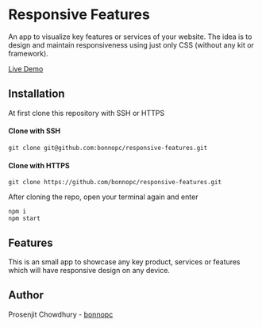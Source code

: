 # Responsive Features

An app to visualize key features or services of your website. The idea is to design and maintain responsiveness using just only CSS (without any kit or framework).

[Live Demo](https://dry-ocean-57819.herokuapp.com/)

## Installation
At first clone this repository with SSH or HTTPS

#### Clone with SSH
`
git clone git@github.com:bonnopc/responsive-features.git
`
#### Clone with HTTPS
`
git clone https://github.com/bonnopc/responsive-features.git
`

After cloning the repo, open your terminal again and enter
```
npm i
npm start
```

## Features
This is an small app to showcase any key product, services or features which will have responsive design on any device.

## Author
Prosenjit Chowdhury - [bonnopc](https://github.com/bonnopc)
